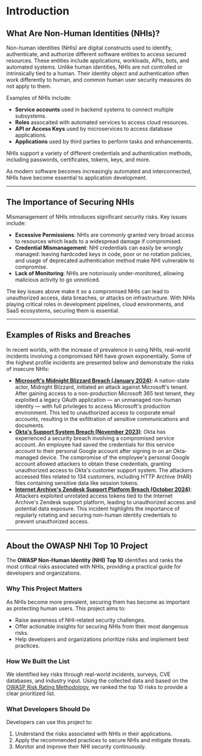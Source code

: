 # Introduction

## What Are Non-Human Identities (NHIs)?

Non-human identities (NHIs) are digital constructs used to identify, authenticate, and authorize different software entities to access secured resources. These entities include applications, workloads, APIs, bots, and automated systems. Unlike human identities, NHIs are not controlled or intrinsically tied to a human. Their identity object and authentication often work differently to human, and common human user security measures do not apply to them.

Examples of NHIs include:

- **Service accounts** used in backend systems to connect multiple subsystems.
- **Roles** assocaited with automated services to access cloud resources.
- **API or Access Keys** used by microservices to access database applications.
- **Applications** used by third parties to perform tasks and enhancements.

NHIs support a variety of different credentials and authentication methods, including passwords, certificates, tokens, keys, and more.

As modern software becomes increasingly automated and interconnected, NHIs have become essential to application development.

---

## The Importance of Securing NHIs

Mismanagement of NHIs introduces significant security risks. Key issues include:

- **Excessive Permissions**: NHIs are commonly granted very broad access to resources which leads to a widespread damage if compromised.
- **Credential Mismanagement**: NHI credentials can easily be wrongly managed: leaving hardcoded keys in code, poor or no rotation policies, and usage of deprecated authentication method make NHI vulnerable to compromise. 
- **Lack of Monitoring**: NHIs are notoriously under-monitored, allowing malicious activity to go unnoticed.

The key issues above make it so a compromised NHIs can lead to unauthorized access, data breaches, or attacks on infrastructure. With NHIs playing critical roles in development pipelines, cloud environments, and SaaS ecosystems, securing them is essential.

---

## Examples of Risks and Breaches

In recent worlds, with the increase of prevalence in using NHIs, real-world incidents involving a compromised NHI have grown exponentially. Some of the highest profile incidents are presented below and demonstrate the risks of insecure NHIs:

- [**Microsoft's Midnight Blizzard Breach (January 2024)**](https://www.microsoft.com/en-us/security/blog/2024/01/25/midnight-blizzard-guidance-for-responders-on-nation-state-attack/): A nation-state actor, Midnight Blizzard, initiated an attack against Microsoft's tenant. After gaining access to a non-production Microsoft 365 test tenant, they exploited a legacy OAuth application — an unmanaged non-human identity — with full privileges to access Microsoft's production environment. This led to unauthorized access to corporate email accounts, resulting in the exfiltration of sensitive communications and documents. 
- [**Okta's Support System Breach (November 2023)**](https://sec.okta.com/articles/2023/11/unauthorized-access-oktas-support-case-management-system-root-cause): Okta has experienced a security breach involving a compromised service account. An employee had saved the credentials for this service account to their personal Google account after signing in on an Okta-managed device. The compromise of the employee's personal Google account allowed attackers to obtain these credentials, granting unauthorized access to Okta's customer support system. The attackers accessed files related to 134 customers, including HTTP Archive (HAR) files containing sensitive data like session tokens.
- [**Internet Archive's Zendesk Support Platform Breach (October 2024)**](https://www.bleepingcomputer.com/news/security/internet-archive-breached-again-through-stolen-access-tokens/): Attackers exploited unrotated access tokens tied to the Internet Archive's Zendesk support platform, leading to unauthorized access and potential data exposure.  This incident highlights the importance of regularly rotating and securing non-human identity credentials to prevent unauthorized access. 

---

## About the OWASP NHI Top 10 Project

The **OWASP Non-Human Identity (NHI) Top 10** identifies and ranks the most critical risks associated with NHIs, providing a practical guide for developers and organizations. 

### Why This Project Matters

As NHIs become more prevalent, securing them has become as important as protecting human users. This project aims to:

- Raise awareness of NHI-related security challenges.
- Offer actionable insights for securing NHIs from their most dangerous risks.
- Help developers and organizations prioritize risks and implement best practices.

### How We Built the List

We identified key risks through real-world incidents, surveys, CVE databases, and industry input. Using the collected data and based on the [OWASP Risk Rating Methodology](https://owasp.org/www-community/OWASP_Risk_Rating_Methodology), we ranked the top 10 risks to provide a clear prioritized list.

### What Developers Should Do

Developers can use this project to:

1. Understand the risks associated with NHIs in their applications.
2. Apply the recommended practices to secure NHIs and mitigate threats.
3. Monitor and improve their NHI security continuously.
